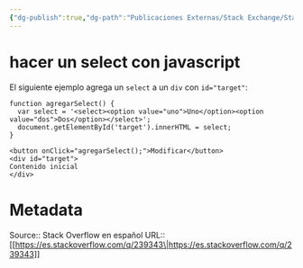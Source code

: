 ```yaml
---
{"dg-publish":true,"dg-path":"Publicaciones Externas/Stack Exchange/Stack Overflow en español/es.stackoverflow.com-239343.md","permalink":"/publicaciones-externas/stack-exchange/stack-overflow-en-espanol/es-stackoverflow-com-239343/","title":"hacer un select con javascript","hide":true,"noteIcon":"\"0\"","created":"2024-04-03T12:49:10.728-06:00","updated":"2024-04-05T16:43:54.913-06:00"}
---
```


# hacer un select con javascript

El siguiente ejemplo agrega un `select` a un `div` con `id="target"`:

<!-- begin snippet: js hide: false console: true babel: false -->

<!-- language: lang-js -->

    function agregarSelect() {
      var select = '<select><option value="uno">Uno</option><option value="dos">Dos</option></select>';
      document.getElementById('target').innerHTML = select;
    }

<!-- language: lang-html -->

    <button onClick="agregarSelect();">Modificar</button>
    <div id="target">
    Contenido inicial
    </div>

<!-- end snippet -->



# Metadata
Source:: Stack Overflow en español
URL:: [[https://es.stackoverflow.com/q/239343\|https://es.stackoverflow.com/q/239343]]

